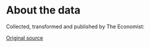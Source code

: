 # About the data

Collected, transformed and published by The Economist:

[Original source](https://github.com/TheEconomist/big-mac-data)
